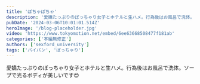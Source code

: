 ```yaml
---
title: 'ぽちゃぽちゃ'
description: '愛嬌たっぷりのぽっちゃり女子とホテルと生ハメ。行為後はお風呂で洗体。ソープで光るボディが美しいです😍'
pubDate: '2024-03-06T10:01:01.514Z'
heroImage: '/blog-placeholder.jpg'
video: 'https://www.tokyomotion.net/embed/6ee63668508477f181ab'
categories: ['本編無修正']
authors: ['sexford_university']
tags: ['パイパン', 'ぽっちゃり']
---
```


愛嬌たっぷりのぽっちゃり女子とホテルと生ハメ。行為後はお風呂で洗体。ソープで光るボディが美しいです😍